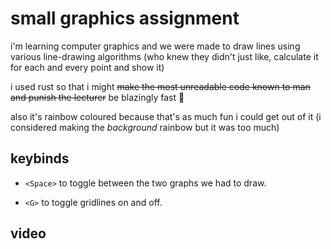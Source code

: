 # small graphics assignment

i'm learning computer graphics and we were made to draw lines using various line-drawing algorithms (who knew they didn't just like, calculate it for each and every point and show it)

i used rust so that i might ~~make the most unreadable code known to man and punish the lecturer~~ be blazingly fast 🚀

also it's rainbow coloured because that's as much fun i could get out of it (i considered making the _background_ rainbow but it was too much)

## keybinds

- `<Space>` to toggle between the two graphs we had to draw.

- `<G>` to toggle gridlines on and off.

## video

